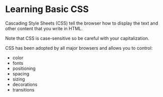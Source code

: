 # Learning Basic CSS

Cascading Style Sheets (CSS) tell the browser how to display the text and other content that you write in HTML.

Note that CSS is case-sensitive so be careful with your capitalization. 

CSS has been adopted by all major browsers and allows you to control:

- color
- fonts
- positioning
- spacing
- sizing
- decorations
- transitions
